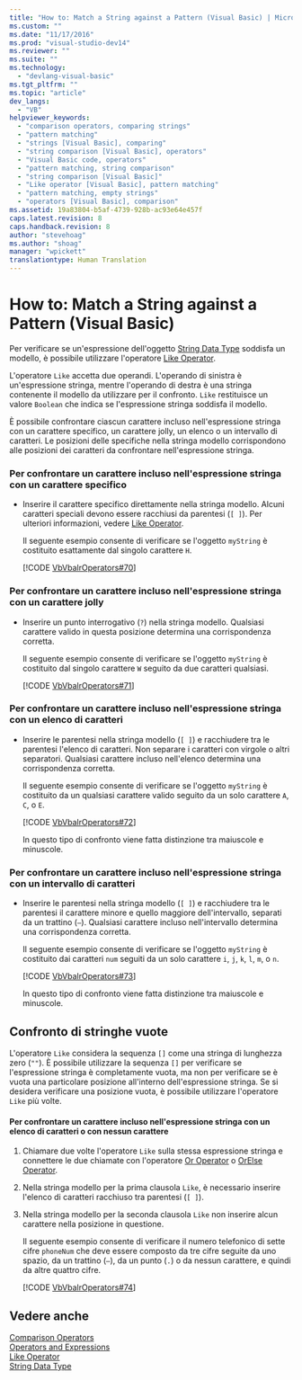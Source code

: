```yaml
---
title: "How to: Match a String against a Pattern (Visual Basic) | Microsoft Docs"
ms.custom: ""
ms.date: "11/17/2016"
ms.prod: "visual-studio-dev14"
ms.reviewer: ""
ms.suite: ""
ms.technology: 
  - "devlang-visual-basic"
ms.tgt_pltfrm: ""
ms.topic: "article"
dev_langs: 
  - "VB"
helpviewer_keywords: 
  - "comparison operators, comparing strings"
  - "pattern matching"
  - "strings [Visual Basic], comparing"
  - "string comparison [Visual Basic], operators"
  - "Visual Basic code, operators"
  - "pattern matching, string comparison"
  - "string comparison [Visual Basic]"
  - "Like operator [Visual Basic], pattern matching"
  - "pattern matching, empty strings"
  - "operators [Visual Basic], comparison"
ms.assetid: 19a83804-b5af-4739-928b-ac93e64e457f
caps.latest.revision: 8
caps.handback.revision: 8
author: "stevehoag"
ms.author: "shoag"
manager: "wpickett"
translationtype: Human Translation
---
```

# How to: Match a String against a Pattern (Visual Basic)
Per verificare se un'espressione dell'oggetto [String Data Type](../../../../visual-basic/language-reference/data-types/string-data-type.md) soddisfa un modello, è possibile utilizzare l'operatore [Like Operator](../../../../visual-basic/language-reference/operators/like-operator.md).  
  
 L'operatore `Like` accetta due operandi.  L'operando di sinistra è un'espressione stringa, mentre l'operando di destra è una stringa contenente il modello da utilizzare per il confronto.  `Like` restituisce un valore `Boolean` che indica se l'espressione stringa soddisfa il modello.  
  
 È possibile confrontare ciascun carattere incluso nell'espressione stringa con un carattere specifico, un carattere jolly, un elenco o un intervallo di caratteri.  Le posizioni delle specifiche nella stringa modello corrispondono alle posizioni dei caratteri da confrontare nell'espressione stringa.  
  
### Per confrontare un carattere incluso nell'espressione stringa con un carattere specifico  
  
-   Inserire il carattere specifico direttamente nella stringa modello.  Alcuni caratteri speciali devono essere racchiusi da parentesi \(`[ ]`\).  Per ulteriori informazioni, vedere [Like Operator](../../../../visual-basic/language-reference/operators/like-operator.md).  
  
     Il seguente esempio consente di verificare se l'oggetto `myString` è costituito esattamente dal singolo carattere `H`.  
  
     [!CODE [VbVbalrOperators#70](../CodeSnippet/VS_Snippets_VBCSharp/VbVbalrOperators#70)]  
  
### Per confrontare un carattere incluso nell'espressione stringa con un carattere jolly  
  
-   Inserire un punto interrogativo \(`?`\) nella stringa modello.  Qualsiasi carattere valido in questa posizione determina una corrispondenza corretta.  
  
     Il seguente esempio consente di verificare se l'oggetto `myString` è costituito dal singolo carattere `W` seguito da due caratteri qualsiasi.  
  
     [!CODE [VbVbalrOperators#71](../CodeSnippet/VS_Snippets_VBCSharp/VbVbalrOperators#71)]  
  
### Per confrontare un carattere incluso nell'espressione stringa con un elenco di caratteri  
  
-   Inserire le parentesi nella stringa modello \(`[ ]`\) e racchiudere tra le parentesi l'elenco di caratteri.  Non separare i caratteri con virgole o altri separatori.  Qualsiasi carattere incluso nell'elenco determina una corrispondenza corretta.  
  
     Il seguente esempio consente di verificare se l'oggetto `myString` è costituito da un qualsiasi carattere valido seguito da un solo carattere `A`, `C`, o `E`.  
  
     [!CODE [VbVbalrOperators#72](../CodeSnippet/VS_Snippets_VBCSharp/VbVbalrOperators#72)]  
  
     In questo tipo di confronto viene fatta distinzione tra maiuscole e minuscole.  
  
### Per confrontare un carattere incluso nell'espressione stringa con un intervallo di caratteri  
  
-   Inserire le parentesi nella stringa modello \(`[ ]`\) e racchiudere tra le parentesi il carattere minore e quello maggiore dell'intervallo, separati da un trattino \(`–`\).  Qualsiasi carattere incluso nell'intervallo determina una corrispondenza corretta.  
  
     Il seguente esempio consente di verificare se l'oggetto `myString` è costituito dai caratteri `num` seguiti da un solo carattere `i`, `j`, `k`, `l`, `m`, o `n`.  
  
     [!CODE [VbVbalrOperators#73](../CodeSnippet/VS_Snippets_VBCSharp/VbVbalrOperators#73)]  
  
     In questo tipo di confronto viene fatta distinzione tra maiuscole e minuscole.  
  
## Confronto di stringhe vuote  
 L'operatore `Like` considera la sequenza `[]` come una stringa di lunghezza zero \(`""`\).  È possibile utilizzare la sequenza `[]` per verificare se l'espressione stringa è completamente vuota, ma non per verificare se è vuota una particolare posizione all'interno dell'espressione stringa.  Se si desidera verificare una posizione vuota, è possibile utilizzare l'operatore `Like` più volte.  
  
#### Per confrontare un carattere incluso nell'espressione stringa con un elenco di caratteri o con nessun carattere  
  
1.  Chiamare due volte l'operatore `Like` sulla stessa espressione stringa e connettere le due chiamate con l'operatore [Or Operator](../../../../visual-basic/language-reference/operators/or-operator.md) o [OrElse Operator](../../../../visual-basic/language-reference/operators/orelse-operator.md).  
  
2.  Nella stringa modello per la prima clausola `Like`, è necessario inserire l'elenco di caratteri racchiuso tra parentesi \(`[ ]`\).  
  
3.  Nella stringa modello per la seconda clausola `Like` non inserire alcun carattere nella posizione in questione.  
  
     Il seguente esempio consente di verificare il numero telefonico di sette cifre `phoneNum` che deve essere composto da tre cifre seguite da uno spazio, da un trattino \(`–`\), da un punto \(`.`\) o da nessun carattere, e quindi da altre quattro cifre.  
  
     [!CODE [VbVbalrOperators#74](../CodeSnippet/VS_Snippets_VBCSharp/VbVbalrOperators#74)]  
  
## Vedere anche  
 [Comparison Operators](../../../../visual-basic/language-reference/operators/comparison-operators.md)   
 [Operators and Expressions](../../../../visual-basic/programming-guide/language-features/operators-and-expressions/index.md)   
 [Like Operator](../../../../visual-basic/language-reference/operators/like-operator.md)   
 [String Data Type](../../../../visual-basic/language-reference/data-types/string-data-type.md)